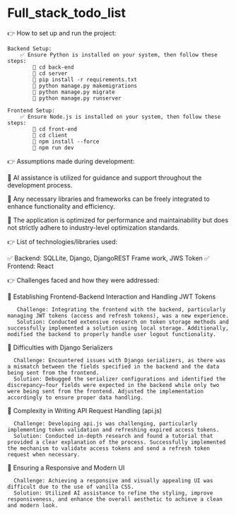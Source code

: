# Full_stack_todo_list

👉 How to set up and run the project:

    Backend Setup:
        ✅ Ensure Python is installed on your system, then follow these steps:
            📝 cd back-end
            📝 cd server
            📝 pip install -r requirements.txt
            📝 python manage.py makemigrations
            📝 python manage.py migrate
            📝 python manage.py runserver
            
    Frontend Setup:
        ✅ Ensure Node.js is installed on your system, then follow these steps:
            📝 cd front-end
            📝 cd client
            📝 npm install --force
            📝 npm run dev


👉 Assumptions made during development:

  📝 AI assistance is utilized for guidance and support throughout the development process.

  📝 Any necessary libraries and frameworks can be freely integrated to enhance functionality and efficiency.

  📝 The application is optimized for performance and maintainability but does not strictly adhere to industry-level optimization standards.


👉 List of technologies/libraries used:

  ✅ Backend: SQLLite, Django, DjangoREST Frame work, JWS Token
  ✅ Frontend: React


👉 Challenges faced and how they were addressed:

  📝 Establishing Frontend-Backend Interaction and Handling JWT Tokens

       Challenge: Integrating the frontend with the backend, particularly managing JWT tokens (access and refresh tokens), was a new experience.
       Solution: Conducted extensive research on token storage methods and successfully implemented a solution using local storage. Additionally, modified the backend to properly handle user logout functionality.

  📝 Difficulties with Django Serializers

      Challenge: Encountered issues with Django serializers, as there was a mismatch between the fields specified in the backend and the data being sent from the frontend.
      Solution: Debugged the serializer configurations and identified the discrepancy—four fields were expected in the backend while only two were being sent from the frontend. Adjusted the implementation accordingly to ensure proper data handling.

 📝 Complexity in Writing API Request Handling (api.js)

      Challenge: Developing api.js was challenging, particularly implementing token validation and refreshing expired access tokens.
      Solution: Conducted in-depth research and found a tutorial that provided a clear explanation of the process. Successfully implemented the mechanism to validate access tokens and send a refresh token request when necessary.

 📝 Ensuring a Responsive and Modern UI

      Challenge: Achieving a responsive and visually appealing UI was difficult due to the use of vanilla CSS.
      Solution: Utilized AI assistance to refine the styling, improve responsiveness, and enhance the overall aesthetic to achieve a clean and modern look.
